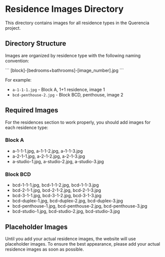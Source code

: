 # Residence Images Directory

This directory contains images for all residence types in the Querencia project.

## Directory Structure

Images are organized by residence type with the following naming convention:

\`\`\`
[block]-[bedrooms+bathrooms]-[image_number].jpg
\`\`\`

For example:
- `a-1-1-1.jpg` - Block A, 1+1 residence, image 1
- `bcd-penthouse-2.jpg` - Block BCD, penthouse, image 2

## Required Images

For the residences section to work properly, you should add images for each residence type:

### Block A
- a-1-1-1.jpg, a-1-1-2.jpg, a-1-1-3.jpg
- a-2-1-1.jpg, a-2-1-2.jpg, a-2-1-3.jpg
- a-studio-1.jpg, a-studio-2.jpg, a-studio-3.jpg

### Block BCD
- bcd-1-1-1.jpg, bcd-1-1-2.jpg, bcd-1-1-3.jpg
- bcd-2-1-1.jpg, bcd-2-1-2.jpg, bcd-2-1-3.jpg
- bcd-3-1-1.jpg, bcd-3-1-2.jpg, bcd-3-1-3.jpg
- bcd-duplex-1.jpg, bcd-duplex-2.jpg, bcd-duplex-3.jpg
- bcd-penthouse-1.jpg, bcd-penthouse-2.jpg, bcd-penthouse-3.jpg
- bcd-studio-1.jpg, bcd-studio-2.jpg, bcd-studio-3.jpg

## Placeholder Images

Until you add your actual residence images, the website will use placeholder images. To ensure the best appearance, please add your actual residence images as soon as possible.
